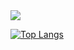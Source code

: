 <!-- ### Hi there 👋 -->

<a href="https://mahzoun99.github.io">
  <img src="https://img.shields.io/badge/Personal-Website-blueviolet?style=plastic">
</a>

[![Top Langs](https://github-readme-stats.vercel.app/api/top-langs/?username=mahzoun99&langs_count=8&layout=compact)](https://github.com/anuraghazra/github-readme-stats)

<!--
**mahzoun99/mahzoun99** is a ✨ _special_ ✨ repository because its `README.md` (this file) appears on your GitHub profile.

Here are some ideas to get you started:

- 🔭 I’m currently working on ...
- 🌱 I’m currently learning ...
- 👯 I’m looking to collaborate on ...
- 🤔 I’m looking for help with ...
- 💬 Ask me about ...
- 📫 How to reach me: ...
- 😄 Pronouns: ...
- ⚡ Fun fact: ...
-->
